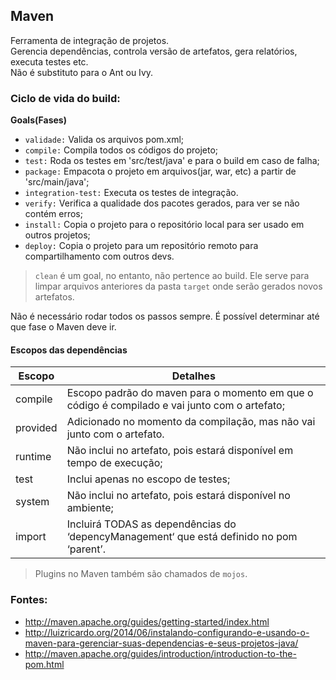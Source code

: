 ## Maven

Ferramenta de integração de projetos.  
Gerencia dependências, controla versão de artefatos, gera relatórios, executa testes etc.  
Não é substituto para o Ant ou Ivy.  


### Ciclo de vida do build:

**Goals(Fases)**  

- `validade:` Valida os arquivos pom.xml;
- `compile:` Compila todos os códigos do projeto;
- `test:` Roda os testes em 'src/test/java' e para o build em caso de falha;
- `package:` Empacota o projeto em arquivos(jar, war, etc) a partir de 'src/main/java';
- `integration-test:` Executa os testes de integração.
- `verify:` Verifica a qualidade dos pacotes gerados, para ver se não contém erros;
- `install:` Copia o projeto para o repositório local para ser usado em outros projetos;
- `deploy:` Copia o projeto para um repositório remoto para compartilhamento com outros devs.

> `clean` é um goal, no entanto, não pertence ao build. Ele serve para limpar arquivos anteriores da pasta `target` 
onde serão gerados novos artefatos.

Não é necessário rodar todos os passos sempre. É possível determinar até que fase o Maven deve ir.

#### Escopos das dependências

|Escopo|Detalhes|
|-----------|-----------|
|compile  |Escopo padrão do maven para o momento em que o código é compilado e vai junto com o artefato;  |
|provided |Adicionado no momento da compilação, mas não vai junto com o artefato. | 
|runtime  |Não inclui no artefato, pois estará disponível em tempo de execução;  |
|test     |Inclui apenas no escopo de testes;  |
|system   |Não inclui no artefato, pois estará disponível no ambiente;  |
|import   |Incluirá TODAS as dependências do ‘depencyManagement‘ que está definido no pom ‘parent’.  |


> Plugins no Maven também são chamados de `mojos`.


### Fontes:

* http://maven.apache.org/guides/getting-started/index.html
* http://luizricardo.org/2014/06/instalando-configurando-e-usando-o-maven-para-gerenciar-suas-dependencias-e-seus-projetos-java/
* http://maven.apache.org/guides/introduction/introduction-to-the-pom.html


